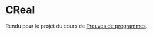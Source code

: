 # CReal

Rendu pour le projet du cours de [Preuves de programmes](http://francois.bobot.eu/mpri2018/).
